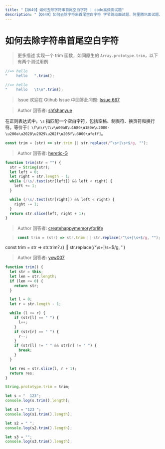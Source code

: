 ```yaml
---
title: "【Q649】如何去除字符串首尾空白字符 | code高频面试题"
description: "【Q649】如何去除字符串首尾空白字符 字节跳动面试题、阿里腾讯面试题、美团小米面试题。"
---
```


# 如何去除字符串首尾空白字符

> 更多描述
> 实现一个 trim 函数，如同原生的 `Array.prototype.trim`，以下有两个测试用例

```js
//=> hello
"    hello   ".trim();

//=> hello
"    hello   \t\n".trim();
```

> Issue
> 欢迎在 Gtihub Issue 中回答此问题: [Issue 667](https://github.com/shfshanyue/Daily-Question/issues/667)

> Author
> 回答者: [shfshanyue](https://github.com/shfshanyue)

在正则表达式中，`\s` 指匹配一个空白字符，包括空格、制表符、换页符和换行符。等价于`[ \f\n\r\t\v\u00a0\u1680\u180e\u2000-\u200a\u2028\u2029\u202f\u205f\u3000\ufeff]`。

```js
const trim = (str) => str.trim || str.replace(/^\s+|\s+$/g, "");
```

> Author
> 回答者: [heretic-G](https://github.com/heretic-G)

```javascript
function trim(str = "") {
  str = String(str);
  let left = 0;
  let right = str.length - 1;
  while (/\s/.test(str[left]) && left < right) {
    left += 1;
  }

  while (/\s/.test(str[right]) && left < right) {
    right -= 1;
  }
  return str.slice(left, right + 1);
}
```

> Author
> 回答者: [createhappymemoryforlife](https://github.com/createhappymemoryforlife)

> ```js
> const trim = (str) => str.trim || str.replace(/^\s+|\s+$/g, "");
> ```

const trim = str => str.trim?.() || str.replace(/^\s+|\s+$/g, '')

> Author
> 回答者: [yxw007](https://github.com/yxw007)

```javascript
function trim() {
  let str = this;
  let len = str.length;
  if (len <= 0) {
    return str;
  }

  let l = 0;
  let r = str.length - 1;

  while (l <= r) {
    if (str[l] == " ") {
      l++;
    }
    if (str[r] == " ") {
      r--;
    }
    if (str[l] != " " && str[r] != " ") {
      break;
    }
  }

  let res = str.slice(l, r + 1);
  return res;
}

String.prototype.trim = trim;

let s = "  123";
console.log(s.trim().length);

let s1 = "123 ";
console.log(s1.trim().length);

let s2 = " ";
console.log(s2.trim().length);

let s3 = "";
console.log(s3.trim().length);
```
